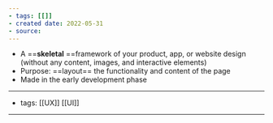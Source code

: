 ```yaml
---
- tags: [[]]
- created date: 2022-05-31
- source: 
---
```


-   A ==**skeletal** ==framework of your product, app, or website design (without any content, images, and interactive elements)
-   Purpose: ==layout== the functionality and content of the page
-   Made in the early development phase

---
- tags: [[UX]] [[UI]]
---